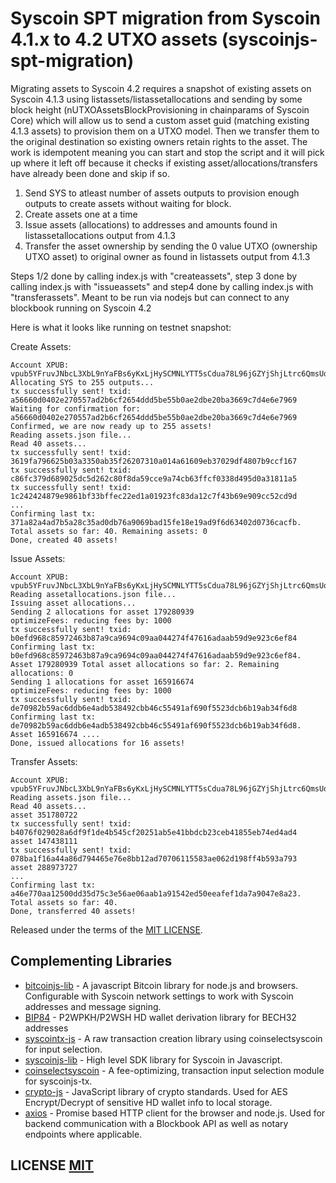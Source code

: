 # Syscoin SPT migration from Syscoin 4.1.x to 4.2 UTXO assets (syscoinjs-spt-migration)

Migrating assets to Syscoin 4.2 requires a snapshot of existing assets on Syscoin 4.1.3 using listassets/listassetallocations and sending by some block height (nUTXOAssetsBlockProvisioning in chainparams of Syscoin Core) which will allow us to send a custom asset guid (matching existing 4.1.3 assets) to provision them on a UTXO model. Then we transfer them to the original destination so existing owners retain rights to the asset. The work is idempotent meaning you can start and stop the script and it will pick up where it left off because it checks if existing asset/allocations/transfers have already been done and skip if so.

1) Send SYS to atleast number of assets outputs to provision enough outputs to create assets without waiting for block.
2) Create assets one at a time
3) Issue assets (allocations) to addresses and amounts found in listassetallocations output from 4.1.3
4) Transfer the asset ownership by sending the 0 value UTXO (ownership UTXO asset) to original owner as found in listassets output from 4.1.3

Steps 1/2 done by calling index.js with "createassets", step 3 done by calling index.js with "issueassets" and step4 done by calling index.js with "transferassets". Meant to be run via nodejs but can connect to any blockbook running on Syscoin 4.2


Here is what it looks like running on testnet snapshot:

Create Assets:

```node index.js createassets
Account XPUB: vpub5YFruvJNbcL3XbL9nYaFBs6yKxLjHySCMNLYTT5sCdua78L96jGZYjShjLtrc6QmsUq2Hpk6XY29UYCSMbRaFAXfabNCxnRgwsnCTEEN8Mk
Allocating SYS to 255 outputs...
tx successfully sent! txid: a56660d0402e270557ad2b6cf2654ddd5be55b0ae2dbe20ba3669c7d4e6e7969
Waiting for confirmation for: a56660d0402e270557ad2b6cf2654ddd5be55b0ae2dbe20ba3669c7d4e6e7969
Confirmed, we are now ready up to 255 assets!
Reading assets.json file...
Read 40 assets...
tx successfully sent! txid: 3619fa796625b03a3350ab35f26207310a014a61609eb37029df4807b9ccf167
tx successfully sent! txid: c86fc379d689025dc5d262c80f8da59cce9a74cb63ffcf0338d495d0a31811a5
tx successfully sent! txid: 1c242424879e9861bf33bffec22ed1a01923fc83da12c7f43b69e909cc52cd9d
...
Confirming last tx: 371a82a4ad7b5a28c35ad0db76a9069bad15fe18e19ad9f6d63402d0736cacfb. Total assets so far: 40. Remaining assets: 0
Done, created 40 assets!
```

Issue Assets:

```node index.js issueassets
Account XPUB: vpub5YFruvJNbcL3XbL9nYaFBs6yKxLjHySCMNLYTT5sCdua78L96jGZYjShjLtrc6QmsUq2Hpk6XY29UYCSMbRaFAXfabNCxnRgwsnCTEEN8Mk
Reading assetallocations.json file...
Issuing asset allocations...
Sending 2 allocations for asset 179280939
optimizeFees: reducing fees by: 1000
tx successfully sent! txid: b0efd968c85972463b87a9ca9694c09aa044274f47616adaab59d9e923c6ef84
Confirming last tx: b0efd968c85972463b87a9ca9694c09aa044274f47616adaab59d9e923c6ef84. Asset 179280939 Total asset allocations so far: 2. Remaining allocations: 0
Sending 1 allocations for asset 165916674
optimizeFees: reducing fees by: 1000
tx successfully sent! txid: de70982b59ac6ddb6e4adb538492cbb46c55491af690f5523dcb6b19ab34f6d8
Confirming last tx: de70982b59ac6ddb6e4adb538492cbb46c55491af690f5523dcb6b19ab34f6d8. Asset 165916674 ....
Done, issued allocations for 16 assets!
```

Transfer Assets:

```node index.js transferassets
Account XPUB: vpub5YFruvJNbcL3XbL9nYaFBs6yKxLjHySCMNLYTT5sCdua78L96jGZYjShjLtrc6QmsUq2Hpk6XY29UYCSMbRaFAXfabNCxnRgwsnCTEEN8Mk
Reading assets.json file...
Read 40 assets...
asset 351780722
tx successfully sent! txid: b4076f029028a6df9f1de4b545cf20251ab5e41bbdcb23ceb41855eb74ed4ad4
asset 147438111
tx successfully sent! txid: 078ba1f16a44a86d794465e76e8bb12ad70706115583ae062d198ff4b593a793
asset 288973727
...
Confirming last tx: a46e770aa12500dd35d75c3e56ae06aab1a91542ed50eeafef1da7a9047e8a23. Total assets so far: 40.
Done, transferred 40 assets!
```

Released under the terms of the [MIT LICENSE](LICENSE).

## Complementing Libraries
- [bitcoinjs-lib](https://github.com/bitcoinjs/bitcoinjs-lib) - A javascript Bitcoin library for node.js and browsers. Configurable with Syscoin network settings to work with Syscoin addresses and message signing.
- [BIP84](https://github.com/Anderson-Juhasc/bip84) - P2WPKH/P2WSH HD wallet derivation library for BECH32 addresses
- [syscointx-js](https://github.com/syscoin/syscointx-js) - A raw transaction creation library using coinselectsyscoin for input selection.
- [syscoinjs-lib](https://github.com/syscoin/syscoinjs-lib) - High level SDK library for Syscoin in Javascript.
- [coinselectsyscoin](https://github.com/syscoin/coinselectsyscoin) - A fee-optimizing, transaction input selection module for syscoinjs-tx.
- [crypto-js](https://github.com/brix/crypto-js) - JavaScript library of crypto standards. Used for AES Encrypt/Decrypt of sensitive HD wallet info to local storage.
- [axios](https://github.com/axios/axios) - Promise based HTTP client for the browser and node.js. Used for backend communication with a Blockbook API as well as notary endpoints where applicable.





## LICENSE [MIT](LICENSE)
